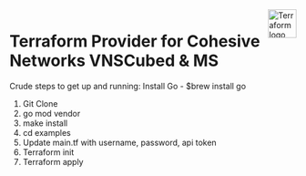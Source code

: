 <a href="https://terraform.io">
    <img src=".github/terraform_logo.svg" alt="Terraform logo" title="Terraform" align="right" height="50" />
</a>

# Terraform Provider for Cohesive Networks VNSCubed & MS

Crude steps to get up and running: 
Install Go - $brew install go

1. Git Clone
2. go mod vendor
3. make install
4. cd examples
5. Update main.tf with username, password, api token
6. Terraform init
7. Terraform apply 
